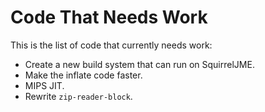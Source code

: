 # Code That Needs Work

This is the list of code that currently needs work:

 * Create a new build system that can run on SquirrelJME.
 * Make the inflate code faster.
 * MIPS JIT.
 * Rewrite `zip-reader-block`.

